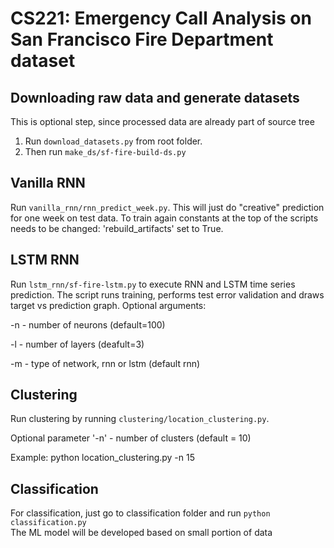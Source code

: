 # CS221: Emergency Call Analysis on San Francisco Fire Department dataset

## Downloading raw data and generate datasets

This is optional step, since processed data are already part of source tree

1. Run `download_datasets.py` from root folder. 
2. Then run `make_ds/sf-fire-build-ds.py`

## Vanilla RNN

Run `vanilla_rnn/rnn_predict_week.py`. This will just do "creative" prediction for one week 
on test data. To train again constants at the top of the scripts needs to be changed:
'rebuild_artifacts' set to True.

## LSTM RNN

Run `lstm_rnn/sf-fire-lstm.py` to execute RNN and LSTM time series prediction. 
The script runs training, performs test error validation and draws target vs prediction graph. 
Optional arguments:

 -n - number of neurons (default=100)
 
 -l - number of layers (deafult=3)
 
 -m - type of network, rnn or lstm (default rnn)
 
 ## Clustering
 
 Run clustering by running `clustering/location_clustering.py`. 
 
 Optional parameter '-n' - number of clusters (default = 10)

Example: 
python location_clustering.py -n 15

## Classification

For classification, just go to 
classification folder and run `python classification.py`  
The ML model will be developed based on small portion of data

  

